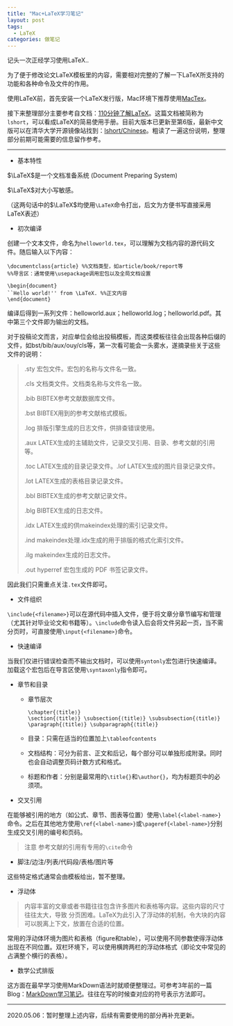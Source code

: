 ```yaml
---
title: "Mac+LaTeX学习笔记"
layout: post
tags:
  - LaTeX
categories: 做笔记
---
```


记头一次正经学习使用LaTeX..

<!-- more -->

为了便于修改论文LaTeX模板里的内容，需要相对完整的了解一下LaTeX所支持的功能和各种命令及文件的作用。

使用LaTeX前，首先安装一个LaTeX发行版，Mac环境下推荐使用[MacTex](https://www.tug.org/mactex/mactex-download.html)。

接下来整理部分主要参考自文档：[110分钟了解LaTeX](https://mirrors.tuna.tsinghua.edu.cn/CTAN/info/lshort/chinese/lshort-zh-cn.pdf)。这篇文档被简称为`lshort`，可以看成LaTeX的简易使用手册。目前大版本已更新至第6版，最新中文版可以在清华大学开源镜像站找到：[lshort/Chinese](https://mirrors.tuna.tsinghua.edu.cn/CTAN/info/lshort/chinese/)。粗读了一遍这份说明，整理部分前期可能需要的信息留作参考。

---

* 基本特性

$\LaTeX$是一个文档准备系统 (Document Preparing System)

$\LaTeX$对大小写敏感。

（这两句话中的$\LaTeX$均使用`\LaTeX`命令打出，后文为方便书写直接采用LaTeX表述）

* 初次编译

创建一个文本文件，命名为`helloworld.tex`，可以理解为文档内容的源代码文件。随后输入以下内容：

```
\documentclass{article} %%文档类型，如article/book/report等
%%导言区：通常使用\usepackage调用宏包以及全局文档设置

\begin{document}
``Hello world!'' from \LaTeX. %%正文内容
\end{document}
```

编译后得到一系列文件：helloworld.aux；helloworld.log；helloworld.pdf。其中第三个文件即为输出的文档。

对于投稿论文而言，对应单位会给出投稿模板，而这类模板往往会出现各种后缀的文件，如bst/bib/aux/ouy/cls等，第一次看可能会一头雾水，遂摘录些关于这些文件的说明：

> .sty 宏包文件。宏包的名称与文件名一致。
>
> .cls 文档类文件。文档类名称与文件名一致。
>
> .bib BIBTEX参考文献数据库文件。
>
> .bst BIBTEX用到的参考文献格式模板。
>
> .log 排版引擎生成的日志文件，供排查错误使用。
>
> .aux LATEX生成的主辅助文件，记录交叉引用、目录、参考文献的引用等。
>
> .toc LATEX生成的目录记录文件。.lof LATEX生成的图片目录记录文件。
>
> .lot LATEX生成的表格目录记录文件。
>
> .bbl BIBTEX生成的参考文献记录文件。
>
> .blg BIBTEX生成的日志文件。
>
> .idx LATEX生成的供makeindex处理的索引记录文件。
>
> .ind makeindex处理.idx生成的用于排版的格式化索引文件。
>
> .ilg makeindex生成的日志文件。
>
> .out hyperref 宏包生成的 PDF 书签记录文件。 

因此我们只需重点关注`.tex`文件即可。

* 文件组织

`\include{<filename>}`可以在源代码中插入文件，便于将文章分章节编写和管理（尤其针对毕业论文和书籍等）。`\include`命令读入后会将文件另起一页，当不需分页时，可直接使用`\input{<filename>}`命令。

* 快速编译

当我们仅进行错误检查而不输出文档时，可以使用`syntonly`宏包进行快速编译。加载这个宏包后在导言区使用`\syntaxonly`指令即可。

* 章节和目录

  * 章节层次

    ```
    \chapter{⟨title⟩}
    \section{⟨title⟩} \subsection{⟨title⟩} \subsubsection{⟨title⟩}
    \paragraph{⟨title⟩} \subparagraph{⟨title⟩}
    ```

  * 目录：只需在适当的位置加上`\tableofcontents`

  * 文档结构：可分为前言、正文和后记，每个部分可以单独形成附录。同时也会自动调整页码计数方式和格式。

  * 标题和作者：分别是最常用的`\title{}`和`\author{}`，均为标题页中的必须项。

* 交叉引用

在能够被引用的地方（如公式、章节、图表等位置）使用`\label{<label-name>}`命令。之后在其他地方使用`\ref{<label-name>}`或`\pageref{<label-name>}`分别生成交叉引用的编号和页码。

> 注意 参考文献的引用有专用的`\cite`命令

* 脚注/边注/列表/代码段/表格/图片等

这些特定格式通常会由模板给出，暂不整理。

* 浮动体

> 内容丰富的文章或者书籍往往包含许多图片和表格等内容。这些内容的尺寸往往太大，导致
> 分页困难。LaTeX为此引入了浮动体的机制，令大块的内容可以脱离上下文，放置在合适的位置。

常用的浮动体环境为图片和表格（figure和table），可以使用不同参数使得浮动体出现在不同位置。双栏环境下，可以使用横跨两栏的浮动体格式（即论文中常见的占满整个横行的表格）。

* 数学公式排版

这方面在最早学习使用MarkDown语法时就顺便整理过。可参考3年前的一篇Blog：[MarkDown学习笔记](https://leohope.com/%E5%81%9A%E7%AC%94%E8%AE%B0/2017/08/21/Markdown/)。往往在写的时候查对应的符号表示方法即可。

---

2020.05.06：暂时整理上述内容，后续有需要使用的部分再补充更新。